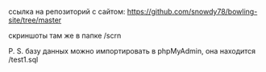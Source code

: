 ссылка на репозиторий с сайтом: https://github.com/snowdy78/bowling-site/tree/master

скриншоты там же в папке /scrn

P. S. базу данных можно импортировать в phpMyAdmin, она находится /test1.sql 
